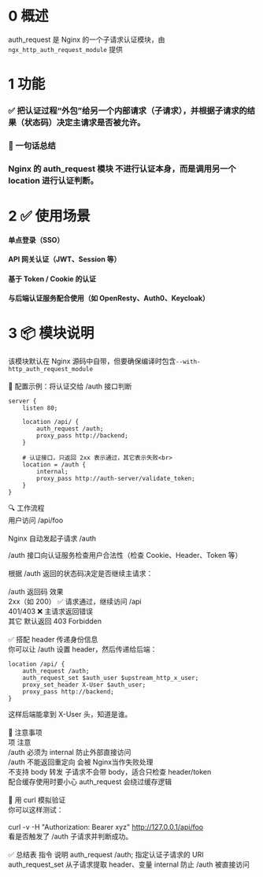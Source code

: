 # 0 概述<br>
auth_request 是 Nginx 的一个子请求认证模块，由 ```ngx_http_auth_request_module``` 提供<br>

# 1 功能
### ✅ 把认证过程“外包”给另一个内部请求（子请求），并根据子请求的结果（状态码）决定主请求是否被允许。<br>

### 🧠 一句话总结<br>
### Nginx 的 auth_request 模块 不进行认证本身，而是调用另一个 location 进行认证判断。<br>

# 2 ✅ 使用场景<br>
#### 单点登录（SSO）<br>

#### API 网关认证（JWT、Session 等）<br>

#### 基于 Token / Cookie 的认证<br>

#### 与后端认证服务配合使用（如 OpenResty、Auth0、Keycloak）<br>

# 3 📦 模块说明<br>
该模块默认在 Nginx 源码中自带，但要确保编译时包含```--with-http_auth_request_module``` <br>
<br>
🔧 配置示例：将认证交给 /auth 接口判断<br>
```
server {
    listen 80;

    location /api/ {
        auth_request /auth;
        proxy_pass http://backend;
    }

    # 认证接口，只返回 2xx 表示通过，其它表示失败<br>
    location = /auth {
        internal;
        proxy_pass http://auth-server/validate_token;
    }
}
```
🔍 工作流程<br>
用户访问 /api/foo<br>
<br>
Nginx 自动发起子请求 /auth<br>

/auth 接口向认证服务检查用户合法性（检查 Cookie、Header、Token 等）<br>
<br>
根据 /auth 返回的状态码决定是否继续主请求：<br>
<br>
/auth 返回码	效果<br>
2xx（如 200）	✅ 请求通过，继续访问 /api<br>
401/403	❌ 主请求返回错误<br>
其它	默认返回 403 Forbidden<br>
<br>
✅ 搭配 header 传递身份信息<br>
你可以让 /auth 设置 header，然后传递给后端：<br>
```
location /api/ {
    auth_request /auth;
    auth_request_set $auth_user $upstream_http_x_user;
    proxy_set_header X-User $auth_user;
    proxy_pass http://backend;
}
```
这样后端能拿到 X-User 头，知道是谁。<br>
<br>
🚨 注意事项<br>
项	注意<br>
/auth 必须为 internal	防止外部直接访问<br>
/auth 不能返回重定向	会被 Nginx当作失败处理<br>
不支持 body 转发	子请求不会带 body，适合只检查 header/token<br>
配合缓存使用时要小心	auth_request 会绕过缓存逻辑<br>
<br>
🧪 用 curl 模拟验证<br>
你可以这样测试：<br>
<br>
curl -v -H "Authorization: Bearer xyz" http://127.0.0.1/api/foo<br>
看是否触发了 /auth 子请求并判断成功。<br>
<br>
✅ 总结表
指令	说明
auth_request /auth;	指定认证子请求的 URI
auth_request_set	从子请求提取 header、变量
internal	防止 /auth 被直接访问

